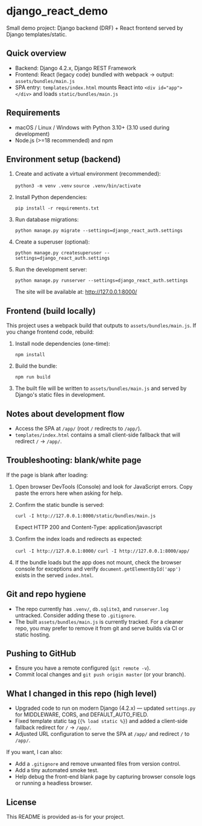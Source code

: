 
django_react_demo
===================

Small demo project: Django backend (DRF) + React frontend served by Django templates/static.

Quick overview
--------------
- Backend: Django 4.2.x, Django REST Framework
- Frontend: React (legacy code) bundled with webpack -> output: `assets/bundles/main.js`
- SPA entry: `templates/index.html` mounts React into `<div id="app"></div>` and loads `static/bundles/main.js`

Requirements
------------
- macOS / Linux / Windows with Python 3.10+ (3.10 used during development)
- Node.js (>=18 recommended) and npm

Environment setup (backend)
---------------------------
1. Create and activate a virtual environment (recommended):

	`python3 -m venv .venv`
	`source .venv/bin/activate`

2. Install Python dependencies:

	`pip install -r requirements.txt`

3. Run database migrations:

	`python manage.py migrate --settings=django_react_auth.settings`

4. Create a superuser (optional):

	`python manage.py createsuperuser --settings=django_react_auth.settings`

5. Run the development server:

	`python manage.py runserver --settings=django_react_auth.settings`

	The site will be available at: http://127.0.0.1:8000/

Frontend (build locally)
------------------------
This project uses a webpack build that outputs to `assets/bundles/main.js`. If you change frontend code, rebuild:

1. Install node dependencies (one-time):

	`npm install`

2. Build the bundle:

	`npm run build`

3. The built file will be written to `assets/bundles/main.js` and served by Django's static files in development.

Notes about development flow
----------------------------
- Access the SPA at `/app/` (root `/` redirects to `/app/`).
- `templates/index.html` contains a small client-side fallback that will redirect `/` -> `/app/`.

Troubleshooting: blank/white page
--------------------------------
If the page is blank after loading:

1. Open browser DevTools (Console) and look for JavaScript errors. Copy paste the errors here when asking for help.
2. Confirm the static bundle is served:

	`curl -I http://127.0.0.1:8000/static/bundles/main.js`

	Expect HTTP 200 and Content-Type: application/javascript
3. Confirm the index loads and redirects as expected:

	`curl -I http://127.0.0.1:8000/`
	`curl -I http://127.0.0.1:8000/app/`

4. If the bundle loads but the app does not mount, check the browser console for exceptions and verify `document.getElementById('app')` exists in the served `index.html`.

Git and repo hygiene
--------------------
- The repo currently has `.venv/`, `db.sqlite3`, and `runserver.log` untracked. Consider adding these to `.gitignore`.
- The built `assets/bundles/main.js` is currently tracked. For a cleaner repo, you may prefer to remove it from git and serve builds via CI or static hosting.

Pushing to GitHub
-----------------
- Ensure you have a remote configured (`git remote -v`).
- Commit local changes and `git push origin master` (or your branch).

What I changed in this repo (high level)
----------------------------------------
- Upgraded code to run on modern Django (4.2.x) — updated `settings.py` for MIDDLEWARE, CORS, and DEFAULT_AUTO_FIELD.
- Fixed template static tag (`{% load static %}`) and added a client-side fallback redirect for `/` -> `/app/`.
- Adjusted URL configuration to serve the SPA at `/app/` and redirect `/` to `/app/`.

If you want, I can also:
- Add a `.gitignore` and remove unwanted files from version control.
- Add a tiny automated smoke test.
- Help debug the front-end blank page by capturing browser console logs or running a headless browser.

License
-------
This README is provided as-is for your project.
